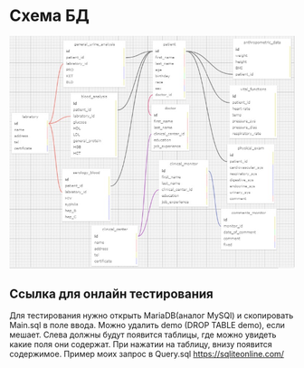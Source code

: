 # Схема БД
![alt text](https://github.com/chachabooms/test/raw/master/image.png)
## Сcылка для онлайн тестирования
Для тестирования нужно открыть MariaDB(аналог MySQl) и скопировать Main.sql в поле ввода.
Можно удалить demo (DROP TABLE demo), если мешает.
Слева должны будут появится таблицы, где можно увидеть какие поля они содержат. 
При нажатии на таблицу, внизу появится содержимое.
Пример моих запрос в Query.sql
https://sqliteonline.com/

